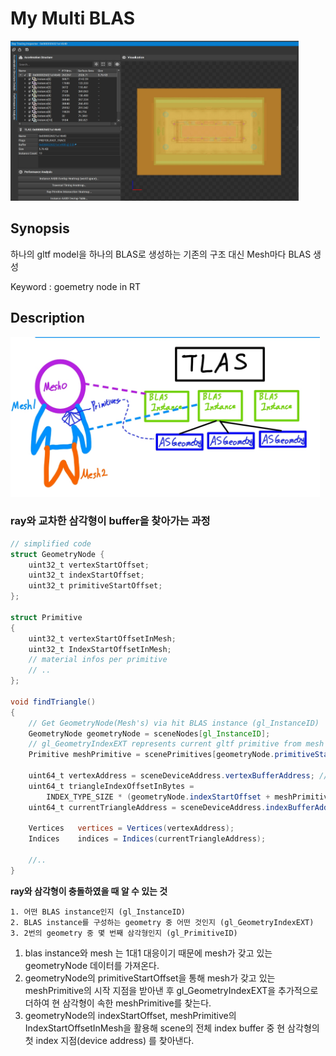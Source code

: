 # My Multi BLAS
<img src="../../screenshots/mydevs/MultiBLAS.jpg" height="256px">

## Synopsis
하나의 gltf model을 하나의 BLAS로 생성하는 기존의 구조 대신 Mesh마다 BLAS 생성

Keyword : goemetry node in RT

## Description

<img src="../images/MultiBLAS_model.jpg" height="256px">

### ray와 교차한 삼각형이 buffer을 찾아가는 과정
```glsl
// simplified code
struct GeometryNode {
	uint32_t vertexStartOffset;
	uint32_t indexStartOffset;
	uint32_t primitiveStartOffset;
};

struct Primitive
{
	uint32_t vertexStartOffsetInMesh;
	uint32_t IndexStartOffsetInMesh;
	// material infos per primitive
	// ..
};

void findTriangle()
{
	// Get GeometryNode(Mesh's) via hit BLAS instance (gl_InstanceID)
	GeometryNode geometryNode = sceneNodes[gl_InstanceID];
	// gl_GeometryIndexEXT represents current gltf primitive from mesh
	Primitive meshPrimitive = scenePrimitives[geometryNode.primitiveStartOffset + gl_GeometryIndexEXT];
	
	uint64_t vertexAddress = sceneDeviceAddress.vertexBufferAddress; // vertex buffer is combinded single buffer
	uint64_t triangleIndexOffsetInBytes = 
		INDEX_TYPE_SIZE * (geometryNode.indexStartOffset + meshPrimitive.IndexStartOffsetInMesh + (gl_PrimitiveID * 3));
	uint64_t currentTriangleAddress = sceneDeviceAddress.indexBufferAddress + triangleIndexOffsetInBytes;

	Vertices   vertices = Vertices(vertexAddress);
	Indices    indices = Indices(currentTriangleAddress);	

	//..
}

```

**ray와 삼각형이 충돌하였을 때 알 수 있는 것**

    1. 어떤 BLAS instance인지 (gl_InstanceID)
    2. BLAS instance를 구성하는 geometry 중 어떤 것인지 (gl_GeometryIndexEXT)
    3. 2번의 geometry 중 몇 번째 삼각형인지 (gl_PrimitiveID)

1. blas instance와 mesh 는 1대1 대응이기 때문에 mesh가 갖고 있는 geometryNode 데이터를 가져온다.
2. geometryNode의 primitiveStartOffset을 통해 mesh가 갖고 있는 meshPrimitive의 시작 지점을 받아낸 후 gl_GeometryIndexEXT을 추가적으로 더하여 현 삼각형이 속한 meshPrimitive를 찾는다.
3. geometryNode의 indexStartOffset, meshPrimitive의 IndexStartOffsetInMesh을 활용해 scene의 전체 index buffer 중 현 삼각형의 첫 index 지점(device address) 를 찾아낸다.